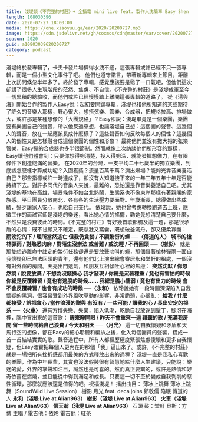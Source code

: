```yaml
---
title: 淺堤談《不完整的村莊》+ 全插電 mini live feat. 製作人沈簡單 Easy Shen
length: 108030396
date: 2020-07-27 18:00:00
media: https://one.xiaoyuu.ga/ear/2020/20200727.mp3
image: https://cdn.jsdelivr.net/gh/coxmos/cdn@master/ear/cover/20200727.jpeg
season: 2020
guid: a10803039620200727
category: podcast
---
```


淺堤終於發專輯了，卡夫卡發片場擠得水洩不通，這張專輯或許已經不只一張專輯，而是一個小型文化事件了吧。
他們也遵守諾言，帶著新專輯來上節目，距離上次訪問倏忽半年多了。終於發了專輯，感覺應該要是鬆了一口氣吧，但他們這次卻講了很多人生現階段的茫然、焦慮、不自信。《不完整的村莊》是淺堤成軍至今一切累積的總驗收，而他們或許已經慢慢踏上離開這張專輯的道路了。
從《湯與海》開始合作的製作人Easy說：起初要開錄專輯，淺堤也和他所知道的某些期待了許久的音樂人那樣，野心很大，想搭弦樂、管樂、合成器，把規格拉高、排場做大，或許那是某種想像的「大團規格」？Easy卻說：淺堤畢竟是一個樂團，樂團要有樂團自己的聲音，所以他反過來想，也讓淺堤自己想：這個團的聲音、這幾個人的聲音，放在一起應該長成什麼樣子？這些聲音如何反映每個人的個性？這幾個人的個性又是怎樣融合成這個樂團的個性和形象？
最終他們並沒有撒大把的弦樂管樂，Easy彈的合成器也多半很節制。然而就像上次訪談他們所形容的那樣，Easy讓他們體會到：只要你想得夠清楚，投入得夠深，就能發揮想像力，在有限條件下創造飽滿的音樂。
在2020年的台灣，一支平均二十七歲半的獨立樂團，到底該怎麼樣才算成功呢？入圍獲獎？流量百萬千萬？演出爆場？能夠光靠音樂養活自己？那些指標或許一時達成了，卻沒有人知道接下來的一年三年五年十年是否能持續下去。對許多同代的音樂人來說，最難的，恐怕還是靠音樂養活自己吧。尤其淺堤的基地在高雄，場景條件不如台北熱鬧，生態系也不像東岸那樣有著親暱的家族感。平日團員分散南北，各有各的生活壓力要面對。年歲漸長，總得做出些成績，好歹讓家人安心，也給自己交代。
依玲說，她也曾考慮轉換跑道去上班，應徵工作的面試官卻是淺堤的樂迷，看出她心情的搖擺，勸她先想清楚自己要什麼，不然只是浪費彼此的時間。《不完整的村莊》有好幾首歌都觸及這一題，那是很矛盾的心情：既不甘願又不確定，既悲壯又窩囊，既想破釜沉舟，卻又優柔寡斷：
<strong>雨滂沱的下 / 理所當然逃亡
但我仍貪婪 / 不願繁衍的蟬</strong>
──<strong>〈傳道的人〉</strong>
<strong>城市的槍林彈雨 / 對熟悉肉麻 / 對陌生沒辦法
或苦難 / 或沈睡 / 不再回頭</strong> 
──<strong>〈樹影〉</strong>
就是那隻想逃離命中註定的繁衍任務卻還是要放聲啼叫的蟬，那個冒著槍林彈雨一面自我懷疑卻已無法回頭的青年，還有他們北上演出總會寄居永和堂軒的租處，一個沒有對外窗的房間。天亮出門透氣，和朋友互相傾吐心裡的焦慮：
<strong>突然沈默 / 你忽然說 / 說要放棄 / 不想為沒錢操心
我才發現 / 你總是沉著穩重 / 竟也有害怕的時候
你總是反覆練習 / 竟也有逃脫的時候……
我總是膽小懦弱 / 竟也有出力的時候
會不會反覆練習 / 也會有成功的時候
</strong>──<strong>〈永和〉</strong>
依玲說她有一段時間深深陷入自我懷疑的黑洞，很容易受到外界風吹草動的影響，非常脆弱，心很亂：
<strong>給我 / 什麼都接受 / 誤把貪心 /當作浪漫的贈與
有沒有 / 一些可能 / 讓我的心 / 長出安定的根系</strong>
──<strong>〈火車〉</strong>
還有方博失戀、失業，陷入低潮，乾脆自我放逐到墾丁，腳泡在海裡，腦中冒出來的這首歌：
<strong>醒來睜開眼 / 昨天不會重來一遍
難聽的歌 / 充滿我房間
留一些時間給自己浪費 / 今天和明天</strong>
──<strong>〈月光〉</strong>
這一切自我懷疑和矛盾和天馬行空的想像，都在Easy的細心聆聽和編排之後，化入每個團員的聲響，鑄成一首一首結結實實的歌。錄音過程中，所有人都經歷極度緊張焦慮傻眼和更多自我懷疑，但Easy確實把每個人更內在的那個「我」逼出來了。或許，《不完整的村莊》就是一場把所有挫折感都用最美的方式釋放出來的過程？
淺堤一直是我私心喜歡的樂團，作為中年長輩，其實也沒法假裝很有智慧地給什麼人生建議，只能說：樂迷的愛，外界的掌聲和注目，誠然也是可喜的。然而真正要緊的，或許是熱情和好奇依舊在燃燒，並且能從中得到滿足和成長。只要這一切不至於變成自我剝削的惡性循環，那麼就應該還是值得的吧。祝福淺堤！
播出曲目：
薄冰上跳舞
薄冰上跳舞（SoundWild Live Session）
樹影
月光 feat. deca joins 鄭敬儒
陷眠
傳道的人
<strong>永和（淺堤 Live at Alian963）
樹影（淺堤 Live at Alian963）
火車（淺堤 Live at Alian963）
信天翁（淺堤 Live at Alian963）</strong>
石頭
鼓：堂軒
貝斯：方博
主唱 / 電吉他：依玲
電吉他：紅茶

